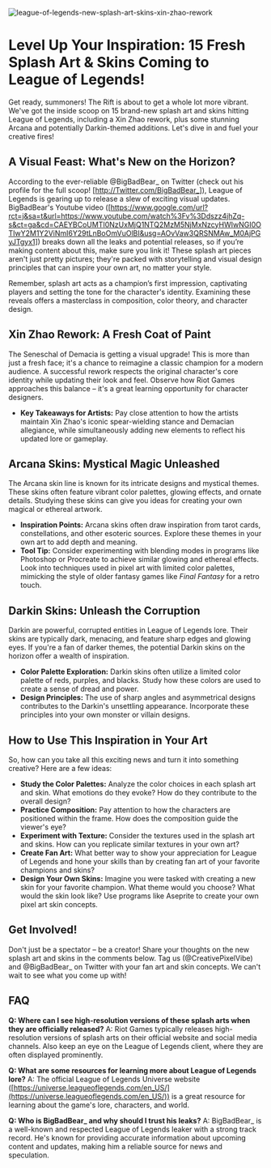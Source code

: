 ![league-of-legends-new-splash-art-skins-xin-zhao-rework](https://images.pexels.com/photos/33386717/pexels-photo-33386717.jpeg?auto=compress&cs=tinysrgb&fit=crop&h=627&w=1200)

# Level Up Your Inspiration: 15 Fresh Splash Art & Skins Coming to League of Legends!

Get ready, summoners! The Rift is about to get a whole lot more vibrant. We've got the inside scoop on 15 brand-new splash art and skins hitting League of Legends, including a Xin Zhao rework, plus some stunning Arcana and potentially Darkin-themed additions. Let's dive in and fuel your creative fires!

## A Visual Feast: What's New on the Horizon?

According to the ever-reliable @BigBadBear_ on Twitter (check out his profile for the full scoop! [http://Twitter.com/BigBadBear_]), League of Legends is gearing up to release a slew of exciting visual updates.  BigBadBear's Youtube video ([https://www.google.com/url?rct=j&sa=t&url=https://www.youtube.com/watch%3Fv%3Ddszz4jhZq-s&ct=ga&cd=CAEYBCoUMTI0NzUxMjQ1NTQ2MzM5NjMxNzcyHWIwNGI0OTIwY2M1Y2ViNmI6Y29tLnBoOmVuOlBI&usg=AOvVaw3QRSNMAw_M0AjPGyJTgyx1]) breaks down all the leaks and potential releases, so if you’re making content about this, make sure you link it! These splash art pieces aren't just pretty pictures; they're packed with storytelling and visual design principles that can inspire your own art, no matter your style.

Remember, splash art acts as a champion’s first impression, captivating players and setting the tone for the character's identity. Examining these reveals offers a masterclass in composition, color theory, and character design.

## Xin Zhao Rework: A Fresh Coat of Paint

The Seneschal of Demacia is getting a visual upgrade! This is more than just a fresh face; it's a chance to reimagine a classic champion for a modern audience.  A successful rework respects the original character's core identity while updating their look and feel. Observe how Riot Games approaches this balance – it's a great learning opportunity for character designers.

*   **Key Takeaways for Artists:** Pay close attention to how the artists maintain Xin Zhao's iconic spear-wielding stance and Demacian allegiance, while simultaneously adding new elements to reflect his updated lore or gameplay.

## Arcana Skins: Mystical Magic Unleashed

The Arcana skin line is known for its intricate designs and mystical themes. These skins often feature vibrant color palettes, glowing effects, and ornate details. Studying these skins can give you ideas for creating your own magical or ethereal artwork.

*   **Inspiration Points:** Arcana skins often draw inspiration from tarot cards, constellations, and other esoteric sources. Explore these themes in your own art to add depth and meaning.
*   **Tool Tip:** Consider experimenting with blending modes in programs like Photoshop or Procreate to achieve similar glowing and ethereal effects. Look into techniques used in pixel art with limited color palettes, mimicking the style of older fantasy games like *Final Fantasy* for a retro touch.

## Darkin Skins: Unleash the Corruption

Darkin are powerful, corrupted entities in League of Legends lore. Their skins are typically dark, menacing, and feature sharp edges and glowing eyes. If you're a fan of darker themes, the potential Darkin skins on the horizon offer a wealth of inspiration.

*   **Color Palette Exploration:** Darkin skins often utilize a limited color palette of reds, purples, and blacks. Study how these colors are used to create a sense of dread and power.
*   **Design Principles:** The use of sharp angles and asymmetrical designs contributes to the Darkin's unsettling appearance. Incorporate these principles into your own monster or villain designs.

## How to Use This Inspiration in Your Art

So, how can you take all this exciting news and turn it into something creative? Here are a few ideas:

*   **Study the Color Palettes:** Analyze the color choices in each splash art and skin. What emotions do they evoke? How do they contribute to the overall design?
*   **Practice Composition:** Pay attention to how the characters are positioned within the frame. How does the composition guide the viewer's eye?
*   **Experiment with Texture:** Consider the textures used in the splash art and skins. How can you replicate similar textures in your own art?
*   **Create Fan Art:**  What better way to show your appreciation for League of Legends and hone your skills than by creating fan art of your favorite champions and skins?
*   **Design Your Own Skins:** Imagine you were tasked with creating a new skin for your favorite champion. What theme would you choose? What would the skin look like? Use programs like Aseprite to create your own pixel art skin concepts.

## Get Involved!

Don't just be a spectator – be a creator! Share your thoughts on the new splash art and skins in the comments below.  Tag us (@CreativePixelVibe) and @BigBadBear_ on Twitter with your fan art and skin concepts. We can't wait to see what you come up with!

## FAQ

**Q: Where can I see high-resolution versions of these splash arts when they are officially released?**
A: Riot Games typically releases high-resolution versions of splash arts on their official website and social media channels.  Also keep an eye on the League of Legends client, where they are often displayed prominently.

**Q: What are some resources for learning more about League of Legends lore?**
A: The official League of Legends Universe website ([https://universe.leagueoflegends.com/en_US/](https://universe.leagueoflegends.com/en_US/)) is a great resource for learning about the game's lore, characters, and world.

**Q: Who is BigBadBear_ and why should I trust his leaks?**
A: BigBadBear_ is a well-known and respected League of Legends leaker with a strong track record. He's known for providing accurate information about upcoming content and updates, making him a reliable source for news and speculation.
